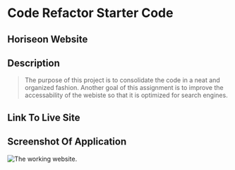 # Code Refactor Starter Code

## Horiseon Website

## Description
>The purpose of this project is to consolidate the code in a neat and organized fashion. Another goal of this assignment is to improve the accessability of the webiste so that it is optimized for search engines. 

## Link To Live Site

## Screenshot Of Application
<img
  src="./assets/images/Screenshot of site.png"
  alt="The working website."
  title="Screenshot Of Application"
  style="display: inline-block; margin: 0 auto; max-width: 300px">